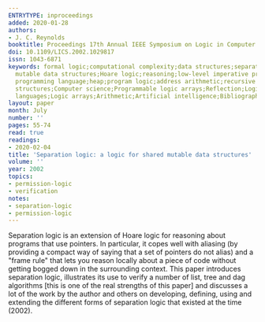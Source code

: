 ```yaml
---
ENTRYTYPE: inproceedings
added: 2020-01-28
authors:
- J. C. Reynolds
booktitle: Proceedings 17th Annual IEEE Symposium on Logic in Computer Science
doi: 10.1109/LICS.2002.1029817
issn: 1043-6871
keywords: formal logic;computational complexity;data structures;separation logic;shared
  mutable data structures;Hoare logic;reasoning;low-level imperative programs;imperative
  programming language;heap;program logic;address arithmetic;recursive procedures;Data
  structures;Computer science;Programmable logic arrays;Reflection;Logic programming;Computer
  languages;Logic arrays;Arithmetic;Artificial intelligence;Bibliographies
layout: paper
month: July
number: ''
pages: 55-74
read: true
readings:
- 2020-02-04
title: 'Separation logic: a logic for shared mutable data structures'
volume: ''
year: 2002
topics:
- permission-logic
- verification
notes:
- separation-logic
- permission-logic
---
```


Separation logic is an extension of Hoare logic for reasoning about
programs that use pointers.
In particular, it copes well with aliasing (by providing
a compact way of saying that a set of pointers do not alias)
and a "frame rule" that lets you reason locally about a piece of
code without getting bogged down in the surrounding context.
This paper introduces separation logic,
illustrates its use to verify
 a number of list, tree and dag algorithms
 [this is one of the real strengths of this paper]
and discusses a lot of the work by the author and others
on developing, defining, using and extending 
the different forms of separation logic that existed at the
time (2002).
